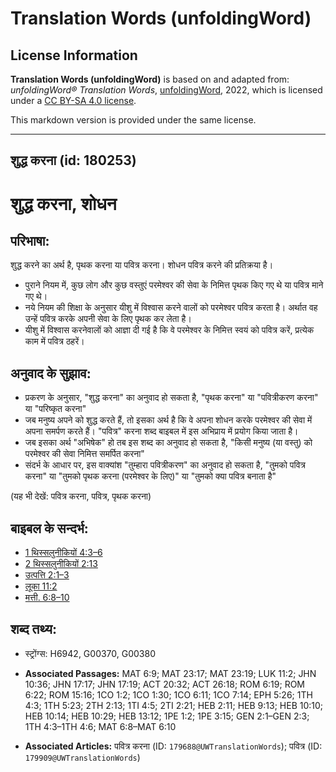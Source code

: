 # Translation Words (unfoldingWord)

## License Information

**Translation Words (unfoldingWord)** is based on and adapted from: _unfoldingWord® Translation Words_, [unfoldingWord](https://unfoldingword.org/utw), 2022, which is licensed under a [CC BY-SA 4.0 license](https://creativecommons.org/licenses/by-sa/4.0/legalcode.en).

This markdown version is provided under the same license.



--------------------------------

## शुद्ध करना (id: 180253)

शुद्ध करना, शोधन
================

परिभाषा:
--------

शुद्ध करने का अर्थ है, पृथक करना या पवित्र करना। शोधन पवित्र करने की प्रतिक्रया है।

* पुराने नियम में, कुछ लोग और कुछ वस्तुएं परमेश्वर की सेवा के निमित्त पृथक किए गए थे या पवित्र माने गए थे।
* नये नियम की शिक्षा के अनुसार यीशु में विश्वास करने वालों को परमेश्वर पवित्र करता है। अर्थात वह उन्हें पवित्र करके अपनी सेवा के लिए पृथक कर लेता है।
* यीशु में विश्वास करनेवालों को आज्ञा दी गई है कि वे परमेश्वर के निमित्त स्वयं को पवित्र करें, प्रत्येक काम में पवित्र ठहरें।

अनुवाद के सुझाव:
----------------

* प्रकरण के अनुसार, "शुद्ध करना" का अनुवाद हो सकता है, "पृथक करना" या "पवित्रीकरण करना" या "परिष्कृत करना"
* जब मनुष्य अपने को शुद्ध करते हैं, तो इसका अर्थ है कि वे अपना शोधन करके परमेश्वर की सेवा में अपना समर्पण करते हैं। "पवित्र" करना शब्द बाइबल में इस अभिप्राय में प्रयोग किया जाता है।
* जब इसका अर्थ "अभिषेक" हो तब इस शब्द का अनुवाद हो सकता है, "किसी मनुष्य (या वस्तु) को परमेश्वर की सेवा निमित्त समर्पित करना"
* संदर्भ के आधार पर, इस वाक्यांश "तुम्हारा पवित्रीकरण" का अनुवाद हो सकता है, "तुमको पवित्र करना" या "तुमको पृथक करना (परमेश्वर के लिए)" या "तुमको क्या पवित्र बनाता है"

(यह भी देखें: पवित्र करना, पवित्र, पृथक करना)

बाइबल के सन्दर्भ:
-----------------

* [1 थिस्सलुनीकियों 4:3–6](https://ref.ly/1Thess0:0)
* [2 थिस्सलुनीकियों 2:13](https://ref.ly/2Thess0:0)
* [उत्पत्ति 2:1–3](https://ref.ly/Gen2:1-Gen2:3)
* [लूका 11:2](https://ref.ly/Luke11:2)
* [मत्ती. 6:8–10](https://ref.ly/Matt6:8-Matt6:10)

शब्द तथ्य:
----------

* स्ट्रोंग्स: H6942, G00370, G00380

* **Associated Passages:** MAT 6:9; MAT 23:17; MAT 23:19; LUK 11:2; JHN 10:36; JHN 17:17; JHN 17:19; ACT 20:32; ACT 26:18; ROM 6:19; ROM 6:22; ROM 15:16; 1CO 1:2; 1CO 1:30; 1CO 6:11; 1CO 7:14; EPH 5:26; 1TH 4:3; 1TH 5:23; 2TH 2:13; 1TI 4:5; 2TI 2:21; HEB 2:11; HEB 9:13; HEB 10:10; HEB 10:14; HEB 10:29; HEB 13:12; 1PE 1:2; 1PE 3:15; GEN 2:1–GEN 2:3; 1TH 4:3–1TH 4:6; MAT 6:8–MAT 6:10
* **Associated Articles:** पवित्र करना (ID: `179688@UWTranslationWords`); पवित्र (ID: `179909@UWTranslationWords`)

